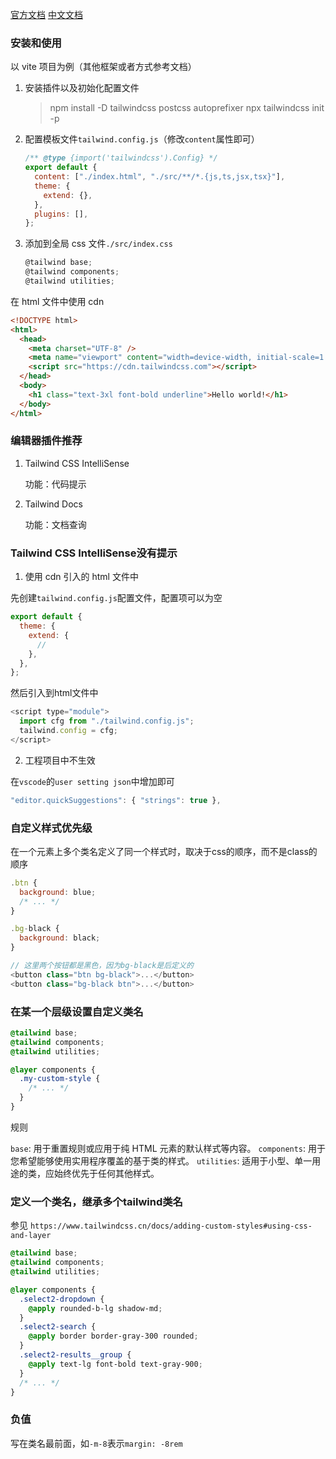 [官方文档](https://tailwindcss.com/)
[中文文档](https://www.tailwindcss.cn/docs/guides/vite)

### 安装和使用

以 vite 项目为例（其他框架或者方式参考文档）

1. 安装插件以及初始化配置文件

   > npm install -D tailwindcss postcss autoprefixer
   > npx tailwindcss init -p

2. 配置模板文件`tailwind.config.js`（修改`content`属性即可）

   ```js
   /** @type {import('tailwindcss').Config} */
   export default {
     content: ["./index.html", "./src/**/*.{js,ts,jsx,tsx}"],
     theme: {
       extend: {},
     },
     plugins: [],
   };
   ```

3. 添加到全局 css 文件`./src/index.css`

   ```js
   @tailwind base;
   @tailwind components;
   @tailwind utilities;
   ```

在 html 文件中使用 cdn

```html
<!DOCTYPE html>
<html>
  <head>
    <meta charset="UTF-8" />
    <meta name="viewport" content="width=device-width, initial-scale=1.0" />
    <script src="https://cdn.tailwindcss.com"></script>
  </head>
  <body>
    <h1 class="text-3xl font-bold underline">Hello world!</h1>
  </body>
</html>
```

### 编辑器插件推荐

1. Tailwind CSS IntelliSense

   功能：代码提示

2. Tailwind Docs

   功能：文档查询

### Tailwind CSS IntelliSense没有提示

1. 使用 cdn 引入的 html 文件中

先创建`tailwind.config.js`配置文件，配置项可以为空

```js
export default {
  theme: {
    extend: {
      //
    },
  },
};
```

然后引入到html文件中

```js
<script type="module">
  import cfg from "./tailwind.config.js";
  tailwind.config = cfg;
</script>
```

2. 工程项目中不生效

在`vscode`的`user setting json`中增加即可

```js
"editor.quickSuggestions": { "strings": true },
```

### 自定义样式优先级

在一个元素上多个类名定义了同一个样式时，取决于css的顺序，而不是class的顺序

```js
.btn {
  background: blue;
  /* ... */
}

.bg-black {
  background: black;
}

// 这里两个按钮都是黑色，因为bg-black是后定义的
<button class="btn bg-black">...</button>
<button class="bg-black btn">...</button>
```



### 在某一个层级设置自定义类名


```css
@tailwind base;
@tailwind components;
@tailwind utilities;

@layer components {
  .my-custom-style {
    /* ... */
  }
}

```

规则

`base`: 用于重置规则或应用于纯 HTML 元素的默认样式等内容。
`components`: 用于您希望能够使用实用程序覆盖的基于类的样式。
`utilities`: 适用于小型、单一用途的类，应始终优先于任何其他样式。


### 定义一个类名，继承多个tailwind类名

参见 `https://www.tailwindcss.cn/docs/adding-custom-styles#using-css-and-layer`

```css
@tailwind base;
@tailwind components;
@tailwind utilities;

@layer components {
  .select2-dropdown {
    @apply rounded-b-lg shadow-md;
  }
  .select2-search {
    @apply border border-gray-300 rounded;
  }
  .select2-results__group {
    @apply text-lg font-bold text-gray-900;
  }
  /* ... */
}
```


### 负值

写在类名最前面，如`-m-8`表示`margin: -8rem`